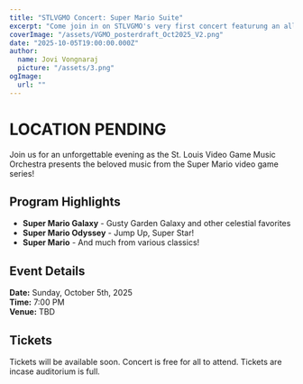 ```yaml
---
title: "STLVGMO Concert: Super Mario Suite"
excerpt: "Come join in on STLVGMO's very first concert featurung an all Mario themed program October 5th at 7pm."
coverImage: "/assets/VGMO_posterdraft_Oct2025_V2.png"
date: "2025-10-05T19:00:00.000Z"
author:
  name: Jovi Vongnaraj
  picture: "/assets/3.png"
ogImage:
  url: ""
---
```

# LOCATION PENDING
Join us for an unforgettable evening as the St. Louis Video Game Music Orchestra presents the beloved music from the Super Mario video game series!

## Program Highlights
- **Super Mario Galaxy** - Gusty Garden Galaxy and other celestial favorites
- **Super Mario Odyssey** - Jump Up, Super Star!
- **Super Mario** - And much from various classics!

## Event Details
**Date:** Sunday, October 5th, 2025  
**Time:** 7:00 PM  
**Venue:** TBD

## Tickets
Tickets will be available soon. Concert is free for all to attend. Tickets are incase auditorium is full.



